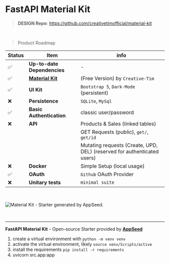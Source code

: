# FastAPI Material Kit

> **DESIGN Repo**: https://github.com/creativetimofficial/material-kit

<br />

> Product Roadmap 

| Status | Item | info | 
| --- | --- | --- |
| ✅ | **Up-to-date Dependencies** | - |
| ✅ | **[Material Kit](https://www.creative-tim.com/product/material-kit?AFFILIATE=128200)** | (Free Version) by `Creative-Tim` |
| ✅ | **UI Kit** | `Bootstrap 5`, `Dark-Mode` (persistent) |
| ❌ | **Persistence** | `SQLite`, `MySql` |
| ✅ | **Basic Authentication** | classic user/password |
| ❌ | **API** | Products & Sales (linked tables) |
|     |         | GET Requests (public), `get/`, `get/id`  |
|     |         | Mutating requests (Create, UPD, DEL) (reserved for authenticated users) |
| ❌ | **Docker** | Simple Setup (local usage) |
| ✅ | **OAuth** | `Github` OAuth Provider |
| ❌ | **Unitary tests** | `minimal suite` |

<br />

![Material Kit - Starter generated by AppSeed.](https://user-images.githubusercontent.com/51070104/167396765-c88b7a95-155f-4236-8691-7b80fa2d9cd9.png)

<br />

---
**FastAPI Material Kit** - Open-source Starter provided by **[AppSeed](https://appseed.us/)**


<!-- Building the App Manually -->

1. create a virtual environment with `python -m venv venv`
2. activate the virtual environment, likely `source venv/Scripts/active` 
3. install the requirements `pip install -r requirements`
4. uvicorn src.app:app

